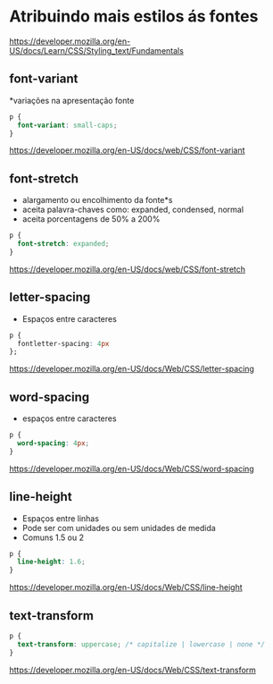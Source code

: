 # Atribuindo mais estilos ás fontes

<https://developer.mozilla.org/en-US/docs/Learn/CSS/Styling_text/Fundamentals>

## font-variant

*variações na apresentação fonte

```css
p {
  font-variant: small-caps;
}
```

<https://developer.mozilla.org/en-US/docs/web/CSS/font-variant>

## font-stretch

* alargamento ou encolhimento da fonte*s
* aceita palavra-chaves como: expanded, condensed, normal
* aceita porcentagens de 50% a 200%

```css
p {
  font-stretch: expanded;
}
```

<https://developer.mozilla.org/en-US/docs/web/CSS/font-stretch>

## letter-spacing

* Espaços entre caracteres

```css
p {
  fontletter-spacing: 4px
};
```

<https://developer.mozilla.org/en-US/docs/Web/CSS/letter-spacing>

## word-spacing

* espaços entre caracteres

```css
p {
  word-spacing: 4px;
}
```

<https://developer.mozilla.org/en-US/docs/Web/CSS/word-spacing>

## line-height

* Espaços entre linhas
* Pode ser com unidades ou sem unidades de medida
* Comuns 1.5 ou 2

```css
p {
  line-height: 1.6;
}
```

<https://developer.mozilla.org/en-US/docs/Web/CSS/line-height>

## text-transform

```css
p {
  text-transform: uppercase; /* capitalize | lowercase | none */
}

```

<https://developer.mozilla.org/en-US/docs/Web/CSS/text-transform>
